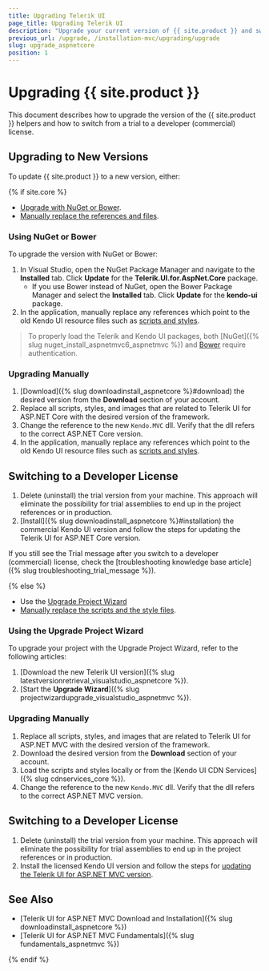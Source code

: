 ```yaml
---
title: Upgrading Telerik UI
page_title: Upgrading Telerik UI
description: "Upgrade your current version of {{ site.product }} and switch from a trial to a developer license."
previous_url: /upgrade, /installation-mvc/upgrading/upgrade
slug: upgrade_aspnetcore
position: 1
---
```


# Upgrading {{ site.product }}

This document describes how to upgrade the version of the {{ site.product }} helpers and how to switch from a trial to a developer (commercial) license.

## Upgrading to New Versions

To update {{ site.product }} to a new version, either:

{% if site.core %}

* [Upgrade with NuGet or Bower](#using-nuget-or-bower).
* [Manually replace the references and files](#upgrading-manually).

### Using NuGet or Bower

To upgrade the version with NuGet or Bower:

1. In Visual Studio, open the NuGet Package Manager and navigate to the **Installed** tab. Click **Update** for the **Telerik.UI.for.AspNet.Core** package.
   * If you use Bower instead of NuGet, open the Bower Package Manager and select the **Installed** tab. Click **Update** for the **kendo-ui** package.
1. In the application, manually replace any references which point to the old Kendo UI resource files such as [scripts and styles](#providing-the-client-side-resources).

> To properly load the Telerik and Kendo UI packages, both [NuGet]({% slug nuget_install_aspnetmvc6_aspnetmvc %}) and [Bower](https://docs.telerik.com/kendo-ui/intro/installation/bower-install#kendo-ui-professional) require authentication.

### Upgrading Manually

1. [Download]({% slug downloadinstall_aspnetcore %}#download) the desired version from the **Download** section of your account.
1. Replace all scripts, styles, and images that are related to Telerik UI for ASP.NET Core with the desired version of the framework.
1. Change the reference to the new `Kendo.MVC` dll. Verify that the dll refers to the correct ASP.NET Core version.
1. In the application, manually replace any references which point to the old Kendo UI resource files such as [scripts and styles](#providing-the-client-side-resources).

## Switching to a Developer License

1. Delete (uninstall) the trial version from your machine. This approach will eliminate the possibility for trial assemblies to end up in the project references or in production.
1. [Install]({% slug downloadinstall_aspnetcore %}#installation) the commercial Kendo UI version and follow the steps for updating the Telerik UI for ASP.NET Core version.

If you still see the Trial message after you switch to a developer (commercial) license, check the [troubleshooting knowledge base article]({% slug troubleshooting_trial_message %}).

{% else %}

* Use the [Upgrade Project Wizard](#using-the-upgrade-project-wizard)
* [Manually replace the scripts and the style files](#upgrading-manually).

### Using the Upgrade Project Wizard

To upgrade your project with the Upgrade Project Wizard, refer to the following articles:

1. [Download the new Telerik UI version]({% slug latestversionretrieval_visualstudio_aspnetcore %}).
1. [Start the **Upgrade Wizard**]({% slug projectwizardupgrade_visualstudio_aspnetmvc %}).

### Upgrading Manually

1. Replace all scripts, styles, and images that are related to Telerik UI for ASP.NET MVC with the desired version of the framework.
1. Download the desired version from the **Download** section of your account.
1. Load the scripts and styles locally or from the [Kendo UI CDN Services]({% slug cdnservices_core %}).
1. Change the reference to the new `Kendo.MVC` dll. Verify that the dll refers to the correct ASP.NET MVC version.

## Switching to a Developer License

1. Delete (uninstall) the trial version from your machine. This approach will eliminate the possibility for trial assemblies to end up in the project references or in production.
1. Install the licensed Kendo UI version and follow the steps for [updating the Telerik UI for ASP.NET MVC version](#upgrading-to-new-versions).

## See Also

* [Telerik UI for ASP.NET MVC Download and Installation]({% slug downloadinstall_aspnetcore %})
* [Telerik UI for ASP.NET MVC Fundamentals]({% slug fundamentals_aspnetmvc %})

{% endif %}
